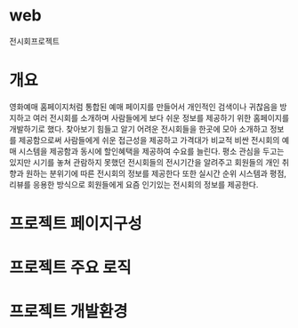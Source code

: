 # web
전시회프로젝트

# 개요
영화예매 홈페이지처럼 통합된 예매 페이지를 만들어서 개인적인 검색이나 귀찮음을 방지하고
여러 전시회를 소개하며 사람들에게 보다 쉬운 정보를 제공하기 위한 홈페이지를 개발하기로 했다.
찾아보기 힘들고 알기 어려운 전시회들을 한곳에 모아 소개하고 정보를 제공함으로써
사람들에게 쉬운 접근성을 제공하고 가격대가 비교적 비싼 전시회의 예매 시스템을 제공함과 동시에
할인혜택을 제공하여 수요를 늘린다. 평소 관심을 두고는 있지만 시기를 놓쳐 관람하지 못했던 
전시회들의 전시기간을 알려주고 회원들의 개인 취향과 원하는 분위기에 따른 전시회의 정보를 제공한다
또한 실시간 순위 시스템과 평점, 리뷰를 응용한 방식으로 회원들에게 요즘 인기있는 전시회의 정보를
제공한다. 

# 프로젝트 페이지구성

# 프로젝트 주요 로직

# 프로젝트 개발환경




